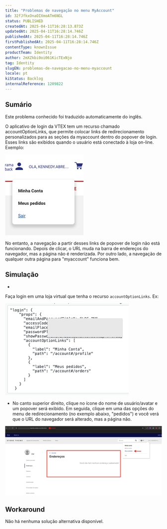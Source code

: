 ```yaml
---
title: "Problemas de navegação no menu MyAccount"
id: 32fJfkxOnaOIXmoATm6NGL
status: PUBLISHED
createdAt: 2025-04-11T16:28:13.873Z
updatedAt: 2025-04-11T16:28:14.746Z
publishedAt: 2025-04-11T16:28:14.746Z
firstPublishedAt: 2025-04-11T16:28:14.746Z
contentType: knownIssue
productTeam: Identity
author: 2mXZkbi0oi061KicTExNjo
tag: Identity
slugEN: problemas-de-navegacao-no-menu-myaccount
locale: pt
kiStatus: Backlog
internalReference: 1209822
---
```


## Sumário

<div class="alert alert-info">
  <p>Este problema conhecido foi traduzido automaticamente do inglês.</p>
</div>


O aplicativo de login da VTEX tem um recurso chamado accountOptionLinks, que permite colocar links de redirecionamento personalizados para as seções da myaccount dentro do popover de login. Esses links são exibidos quando o usuário está conectado à loja on-line. Exemplo:

 ![](https://raw.githubusercontent.com/vtexdocs/help-center-content/refs/heads/main/docs/pt/known-issues/Identity/problemas-de-navegacao-no-menu-myaccount_1.png)

No entanto, a navegação a partir desses links de popover de login não está funcionando. Depois de clicar, o URL muda na barra de endereços do navegador, mas a página não é renderizada. Por outro lado, a navegação de qualquer outra página para "myaccount" funciona bem.

## Simulação



-

Faça login em uma loja virtual que tenha o recurso `accountOptionLinks`. Ex:



 ![](https://raw.githubusercontent.com/vtexdocs/help-center-content/refs/heads/main/docs/pt/known-issues/Identity/problemas-de-navegacao-no-menu-myaccount_2.png)

- No canto superior direito, clique no ícone do nome de usuário/avatar e um popover será exibido. Em seguida, clique em uma das opções do menu de redirecionamento (no exemplo abaixo, "pedidos") e você verá que o URL do navegador será alterado, mas a página não.

 ![](https://raw.githubusercontent.com/vtexdocs/help-center-content/refs/heads/main/docs/pt/known-issues/Identity/problemas-de-navegacao-no-menu-myaccount_3.png)



## Workaround


Não há nenhuma solução alternativa disponível.




